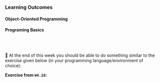 ### Learning Outcomes

#### Object-Oriented Programming

<panel type="success" header="`W4.1` **Can explain objects in OOP**" expanded no-close>

  <panel type="success" header="`W4.1a` Can describe OOP at a higher level" no-close>
    <include src="../../book/oopDesign/introduction/full.md" />
  </panel>
  
  <panel type="success" header="`W4.1b` Can describe how OOP relates to the real world" no-close>
    <include src="../../book/oopDesign/objects/basic/full.md" />
  </panel>
  
  <panel type="success" header="`W4.1c` Can explain the abstraction aspect of OOP" no-close>
    <include src="../../book/oopDesign/objects/abstraction/full.md" />
  </panel>
  
  <panel type="success" header="`W4.1d` Can explain the encapsulation aspect of OOP" no-close>
    <include src="../../book/oopDesign/objects/encapsulation/full.md" />
  </panel>

</panel>

#### Programing Basics


<panel type="warning" header="`W4.2` **Can use list data structure**" expanded no-close>

  <panel type="warning" header="`W4.2a` Can define, read, and write lists" no-close>
    <include src="../../programming/lists-intro/text.md" />
  </panel>
  <panel type="warning" header="`W4.2b` Can perform operations on lists" no-close>
    <include src="../../programming/lists-workingWith/text.md" />
  </panel>
  <panel type="warning" header="`W4.2c` Can explain methods" no-close>
    <include src="../../programming/methods/text.md" />
  </panel>
  <panel type="warning" header="`W4.2d` Can use methods of list objects" no-close>
    <include src="../../programming/lists-methods/text.md" />
  </panel>

</panel>

<br><br>

:dart: At the end of this week you should be able to do something similar to the exercise given below (in your programming language/environment of choice):

<panel header=" Evidence of achieving the LO" no-close>

**Exercise from `W4.2d`:**<br>
  <include src="../../programming/lists-methods/e-wordGame.md" /><p/>
</panel>